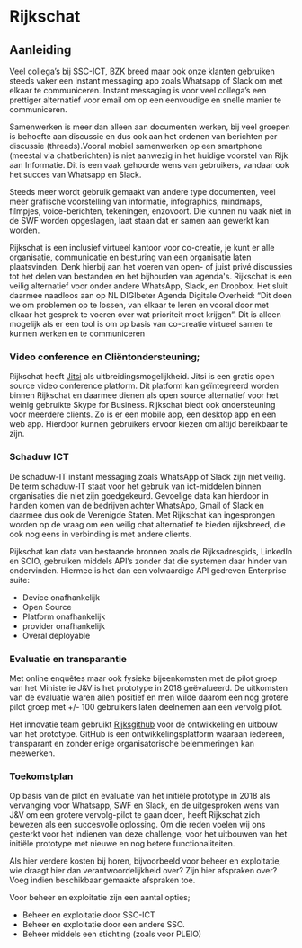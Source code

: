 # Rijkschat

## Aanleiding

Veel collega’s bij SSC-ICT, BZK breed  maar ook onze klanten gebruiken steeds vaker een instant messaging app zoals Whatsapp of Slack om met elkaar te communiceren. Instant messaging  is voor veel collega’s een prettiger alternatief voor email om op een eenvoudige en snelle manier te communiceren. 

Samenwerken is meer dan alleen aan documenten werken, bij veel groepen is behoefte aan discussie en dus ook aan het ordenen van berichten per discussie (threads).Vooral mobiel samenwerken op een smartphone (meestal via chatberichten) is niet aanwezig in het huidige voorstel van Rijk aan Informatie. Dit is een vaak gehoorde wens van gebruikers, vandaar ook het succes van Whatsapp en Slack.

Steeds meer wordt gebruik gemaakt van andere type documenten, veel meer grafische voorstelling van informatie, infographics, mindmaps, filmpjes, voice-berichten, tekeningen, enzovoort. Die kunnen nu vaak niet in de SWF worden opgeslagen, laat staan dat er samen aan gewerkt kan worden.

Rijkschat is een inclusief virtueel kantoor voor co-creatie, je kunt er alle organisatie, communicatie en besturing van een organisatie laten plaatsvinden. Denk hierbij aan het voeren van open- of juist privé discussies tot het delen van bestanden en het bijhouden van agenda's. Rijkschat  is een veilig alternatief voor onder andere WhatsApp, Slack, en Dropbox. 
Het sluit daarmee naadloos aan op NL DIGIbeter Agenda Digitale Overheid: “Dit doen we om problemen op te lossen, van elkaar te leren en vooral door met elkaar het gesprek te voeren over wat prioriteit moet krijgen”. Dit is alleen mogelijk als er een tool is om op basis van co-creatie virtueel samen te kunnen werken en te communiceren

### Video conference en Cliëntondersteuning;
Rijkschat heeft [Jitsi](https://jitsi.org/) als uitbreidingsmogelijkheid. Jitsi is een gratis open source video conference platform. Dit platform kan geïntegreerd worden binnen Rijkschat en daarmee dienen als open source alternatief voor het weinig gebruikte Skype for Business. Rijkschat biedt ook ondersteuning voor meerdere clients. Zo is er een mobile app, een desktop app en een web app. Hierdoor kunnen gebruikers ervoor kiezen om altijd bereikbaar te zijn. 

### Schaduw ICT
De schaduw-IT instant messaging zoals WhatsApp of Slack zijn niet veilig. De term schaduw-IT staat voor het gebruik van ict-middelen binnen organisaties die niet zijn goedgekeurd. Gevoelige data kan hierdoor in handen komen van de bedrijven achter WhatsApp, Gmail of Slack en daarmee dus ook de Verenigde Staten. Met Rijkschat kan ingesprongen worden op de vraag om een veilig chat alternatief te bieden rijksbreed, die ook nog eens in verbinding is met andere clients. 

Rijkschat kan data van bestaande bronnen zoals de Rijksadresgids, LinkedIn en SCIO, gebruiken middels API’s zonder dat die systemen daar hinder van ondervinden. Hiermee is het dan  een volwaardige API gedreven Enterprise suite:
* Device onafhankelijk
* Open Source
* Platform onafhankelijk
* provider onafhankelijk
* Overal deployable

### Evaluatie en transparantie
Met online enquêtes maar ook fysieke bijeenkomsten met de pilot groep van het Ministerie J&V is het prototype in 2018 geëvalueerd. De uitkomsten van de evaluatie waren allen positief en men wilde daarom een nog grotere pilot groep met +/- 100 gebruikers laten deelnemen aan een vervolg pilot.  

Het innovatie team gebruikt [Rijksgithub](https://ssc-ict-innovatie.nl/#/concepten/rijksgithub/) voor de ontwikkeling en uitbouw van het prototype. GitHub is een ontwikkelingsplatform waaraan iedereen, transparant en zonder enige organisatorische belemmeringen kan meewerken.

### Toekomstplan
Op basis van de pilot en evaluatie van het initiële prototype in 2018 als vervanging  voor Whatsapp, SWF en Slack, en de uitgesproken wens van J&V om een grotere vervolg-pilot te gaan doen, heeft Rijkschat zich bewezen als een succesvolle oplossing. Om die reden voelen wij ons gesterkt voor het indienen van deze challenge, voor het uitbouwen van het initiële prototype met nieuwe en nog betere functionaliteiten.

Als hier verdere kosten bij horen, bijvoorbeeld voor beheer en exploitatie, wie draagt hier dan verantwoordelijkheid over? Zijn hier afspraken over? Voeg indien beschikbaar gemaakte afspraken toe.

Voor beheer en exploitatie zijn een aantal opties;
* Beheer en exploitatie door SSC-ICT
* Beheer en exploitatie door een andere SSO. 
* Beheer middels een stichting (zoals voor PLEIO)


